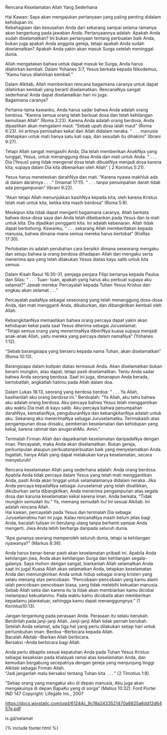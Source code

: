 
Rencana Keselamatan Allah Yang Sederhana

Hai Kawan:
 Saya akan mengajukan pertanyaan yang paling penting didalam kehidupan ini.  
Kebahagiaan dan kesusahan Anda dari sekarang sampai selama-lamanya akan bergantung pada 
jawaban Anda.
 Pertanyaannya adalah:
Apakah Anda sudah diselamatkan?
  Ini bukan pertanyaan tentang perbuatan baik Anda, bukan juga 
apakah Anda anggota gereja, tetapi apakah 
Anda sudah diselamatkan?  Apakah Anda yakin akan 
masuk Surga setelah meninggal dunia.

 Allah mengatakan bahwa untuk dapat masuk ke Surga, Anda harus dilahirkan kembali.  Dalam 
Yohanes 3:7, Yesus berkata kepada Nikodemus, 
“Kamu harus dilahirkan kembali.”

 Dalam Alkitab, Allah memberikan rencana bagaimana caranya untuk dapat dilahirkan kembali 
yang berarti diselamatkan.  RencanaNya sangat sederhana!  Anda dapat 
diselamatkan
 hari ini juga.  
Bagaimana caranya?

 Pertama-tama kawanku, Anda harus sadar bahwa 
Anda adalah orang berdosa.
“Karena semua orang 
telah berbuat dosa dan telah kehilangan kemuliaan Allah”
 (Roma 3:23).  Karena Anda adalah orang 
berdosa, 
Anda dipastikan akan mengalami maut.
“Sebab upah dosa ialah maut” 
(Roma 6:23).
Ini artinya pemisahan kekal dari Allah didalam neraka.
“ . . . manusia ditetapkan untuk mati hanya satu 
kali saja, dan sesudah itu dihakimi”
 (Ibrani 9:27).
 
 Tetapi Allah sangat mengasihi Anda, 
Dia telah memberikan AnakNya yang tunggal, Yesus, untuk 
menanggung dosa Anda dan mati untuk Anda.
“ . . . Dia
 [Yesus] 
yang tidak mengenal dosa telah 
dibuatNya menjadi dosa karena kita, supaya dalam Dia kita dibenarkan oleh Allah” (
2 Korintus 5:21).

Yesus harus meneteskan darahNya dan mati.
 “Karena nyawa makhluk ada di dalam darahnya . . . ”
(Imamat 17:11). 
“ . . . tanpa penumpahan darah tidak ada pengampunan”
 (Ibrani 9:22).
 
“Akan tetapi Allah menunjukkan kasihNya kepada kita, oleh karena Kristus telah mati untuk kita, 
ketika kita masih berdosa” 
(Roma 5:8).

 Meskipun kita tidak dapat mengerti bagaimana caranya, Allah berkata bahwa 
dosa-dosa saya dan 
Anda telah dibebankan pada Yesus dan Ia mati untuk kita.
 Dia dijadikan pengganti kita.
 Ini adalah 
kebenaran.  Allah tidak dapat berbohong.  Kawanku, 
“ . . . sekarang Allah memberitakan kepada 
manusia, bahwa dimana-mana semua mereka harus bertobat” 
 (KisRas 17:30).
 
Pertobatan ini
 adalah perubahan cara berpikir dimana seseorang mengaku dan setuju bahwa ia orang 
berdosa dihadapan Allah dan mengaku serta menerima apa yang telah dilakukan Yesus diatas kayu salib 
untuk kita semua.

 Dalam Kisah Rasul 16:30-31, penjaga penjara Filipi bertanya kepada Paulus dan Silas: 
“ . . . Tuan-
tuan, apakah yang harus aku perbuat supaya aku selamat?”  Jawab mereka: Percayalah kepada Tuhan 
Yesus Kristus dan engkau akan selamat . . .”

 Percayalah padaNya sebagai seseorang yang telah menanggung dosa-dosa Anda, dan mati mengganti 
Anda, dikuburkan, dan dibangkitkan kembali oleh Allah.

KebangkitanNya memastikan
 bahwa orang percaya dapat yakin akan kehidupan kekal pada saat Yesus 
diterima sebagai Juruselamat.  
“Tetapi semua orang yang menerimaNya diberiNya kuasa supaya 
menjadi anak-anak Allah, yaitu mereka yang percaya dalam namaNya”
 (Yohanes 1:12).
 
“Sebab barangsiapa yang berseru kepada nama Tuhan, akan diselamatkan” 
(Roma 10:13).

 Barangsiapa dalam kutipan diatas termasuk Anda.  Akan diselamatkan bukan berarti mungkin, 
atau dapat, tetapi 
pasti diselamatkan.
  Tentu Anda sadar bahwa Anda seorang berdosa. Saat ini juga, 
dimanapun Anda berada, bertobatlah, angkatlah hatimu pada Allah dalam doa.

 Dalam Lukas 18:13, seorang yang berdosa berdoa: 
“ . . . Ya Allah, kasihanilah aku orang berdosa 
ini.”
  Berdoalah:
“Ya Allah, aku tahu bahwa aku adalah orang berdosa.  Aku percaya bahwa 
Yesus telah menggantikan aku waktu Dia mati di kayu salib.  Aku percaya bahwa penumpahan 
darahNya, kematianNya, penguburanNya dan kebangkitanNya adalah untuk aku.  Sekarang aku 
menerimaNya sebagai Juruselamatku. Terimakasih atas pengampunan dosa-dosaku, pemberian 
keselamatan dan kehidupan yang kekal, karena rahmat dan anugerahMu.  Amin.”

Terimalah Firman Allah
 dan dapatkanlah keselamatan daripadaNya dengan iman.  Percayalah, 
maka Anda akan diselamatkan.  Bukan gereja, perkumpulan ataupun perbuatanperbuatan baik yang 
menyelamatkan Anda.  
Ingatlah, hanya Allah yang dapat melakukan karya keselamatan, secara 
menyeluruh!

Rencana keselamatan Allah yang sederhana adalah: Anda orang berdosa.
 Apabila Anda 
tidak percaya dalam Yesus yang telah mati menggantikan Anda, pasti Anda akan tinggal untuk 
selamalamanya didalam neraka.  Jika Anda percaya kepadaNya sebagai Juruselamat yang telah 
disalibkan, dikuburkan serta dibangkitkan, Anda menerima pengampunan atas segala dosa dan 
karunia 
keselamatan kekal karena iman.
  Anda berkata, “Tidak mungkin semudah itu.”  Ya, memang semudah 
itu!  Ini sesuai Alkitab.  Ini adalah rencana Allah.  
Hai kawan, percayalah pada Yesus dan terimalah Dia 
sebagai Juruselamatmu hari ini juga.
  Kalau rencanaNya masih belum jelas bagi Anda, 
bacalah tulisan 
ini berulang-ulang tanpa berhenti sampai Anda mengerti.
  Jiwa Anda lebih berharga daripada seluruh 
dunia.

“Apa gunanya seorang memperoleh seluruh dunia, tetapi ia kehilangan nyawanya?” 
(Markus 8:36).

 Anda harus benar-benar pasti akan keselamatan pribadi ini.  Apabila Anda kehilangan jiwa, Anda 
akan kehilangan Surga dan kehilangan segala-galanya. Saya mohon dengan sangat, 
biarkanlah Allah 
selamatkan Anda saat ini juga! Kuasa Allah akan selamatkan Anda, tetapkan keselamatan Anda dan 
memungkinkan Anda untuk hidup sebagai orang kristen yang selalu menang atas pencobaan.
“Pencobaan-pencobaan yang kamu alami ialah pencobaan-pencobaan biasa, yang tidak melebihi 
kekuatan manusia.  Sebab Allah setia dan karena itu Ia tidak akan membiarkan kamu dicobai 
melampaui kekuatanmu.  Pada waktu kamu dicobaiIa akan memberikan kepadamu jalankeluar, 
sehingga kamu dapat menanggungnya.”
 (1 Korintus10:13).
 
Jangan tergantung pada perasaan Anda.  Perasaan itu selalu berubah. Berdirilah pada janji-janji 
Allah.  Janji-janji Allah tidak pernah berubah.
  Setelah Anda selamat, ada 
tiga hal
 yang perlu dilakukan 
setiap hari untuk pertumbuhan iman: 
Berdoa
–Berbicara kepada Allah.  
Bacalah Alkitab
–Biarkan Allah 
berbicara.  
Bersaksi
–Anda berbicara bagi Allah.

Anda perlu dibaptis
 sesuai kepatuhan Anda pada Tuhan Yesus Kristus sebagai 
kesaksian pada 
khalayak ramai atas keselamatan Anda,
 dan kemudian bergabung secepatnya dengan gereja yang 
menjunjung tinggi Alkitab sebagai Firman Allah.  
“Jadi janganlah malu bersaksi tentang Tuhan kita . . . ”
(2 Timotius 1:8).

“Setiap orang yang mengakui aku di depan manusia, Aku juga akan mengakuinya di depan BapaKu 
yang di sorga” 
(Matius 10:32).  Ford Porter   
IND 147
Copyright: Lifegate Inc., 2007


https://docs.wixstatic.com/ugd/61244c_9c18a2433521470a8825a6dd12d6457e.pdf

is.gd/selamat

{% include footer.html %}
